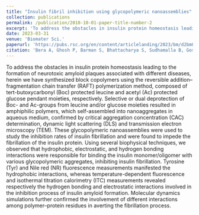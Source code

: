 ```yaml
---
title: "Insulin fibril inhibition using glycopolymeric nanoassemblies"
collection: publications
permalink: /publication/2010-10-01-paper-title-number-2
excerpt: 'To address the obstacles in insulin protein homeostasis leading to the formation of neurotoxic amyloid plaques associated with different diseases, herein we have synthesized block copolymers using the reversible addition–fragmentation chain transfer (RAFT) polymerization method, composed of tert-butoxycarbonyl (Boc) protected leucine and acetyl (Ac) protected glucose pendant moieties, respectively. Selective or dual deprotection of Boc- and Ac-groups from leucine and/or glucose moieties resulted in amphiphilic polymers, which self-assembled into nanoaggregates in aqueous medium, confirmed by critical aggregation concentration (CAC) determination, dynamic light scattering (DLS) and transmission electron microscopy (TEM). These glycopolymeric nanoassemblies were used to study the inhibition rates of insulin fibrillation and were found to impede the fibrillation of the insulin protein. Using several biophysical techniques, we observed that hydrophobic, electrostatic, and hydrogen bonding interactions were responsible for binding the insulin monomer/oligomer with various glycopolymeric aggregates, inhibiting insulin fibrillation. Tyrosine (Tyr) and Nile red (NR) fluorescence measurements manifested the hydrophobic interactions, whereas temperature-dependent fluorescence and isothermal titration calorimetry (ITC) measurements revealed respectively the hydrogen bonding and electrostatic interactions involved in the inhibition process of insulin amyloid formation. Molecular dynamics simulations further confirmed the involvement of different interactions among polymer–protein residues in averting the fibrillation process.'
date: 2023-03-31
venue: 'Biomater Sci.'
paperurl: 'https://pubs.rsc.org/en/content/articlelanding/2023/bm/d2bm02078e'
citation: 'Bera A, Ghosh P, Barman S, Bhattacharya S, Sudhamalla B, Goswami K, De P. Insulin fibril inhibition using glycopolymeric nanoassemblies. Biomater Sci. 2023 Mar 31:1-13.'
---
```


To address the obstacles in insulin protein homeostasis leading to the formation of neurotoxic amyloid plaques associated with different diseases, herein we have synthesized block copolymers using the reversible addition–fragmentation chain transfer (RAFT) polymerization method, composed of tert-butoxycarbonyl (Boc) protected leucine and acetyl (Ac) protected glucose pendant moieties, respectively. Selective or dual deprotection of Boc- and Ac-groups from leucine and/or glucose moieties resulted in amphiphilic polymers, which self-assembled into nanoaggregates in aqueous medium, confirmed by critical aggregation concentration (CAC) determination, dynamic light scattering (DLS) and transmission electron microscopy (TEM). These glycopolymeric nanoassemblies were used to study the inhibition rates of insulin fibrillation and were found to impede the fibrillation of the insulin protein. Using several biophysical techniques, we observed that hydrophobic, electrostatic, and hydrogen bonding interactions were responsible for binding the insulin monomer/oligomer with various glycopolymeric aggregates, inhibiting insulin fibrillation. Tyrosine (Tyr) and Nile red (NR) fluorescence measurements manifested the hydrophobic interactions, whereas temperature-dependent fluorescence and isothermal titration calorimetry (ITC) measurements revealed respectively the hydrogen bonding and electrostatic interactions involved in the inhibition process of insulin amyloid formation. Molecular dynamics simulations further confirmed the involvement of different interactions among polymer–protein residues in averting the fibrillation process.
